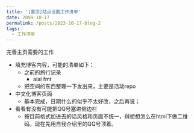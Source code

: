 ```yaml
---
title: '[置顶]站点设置工作清单'
date: 2099-10-17
permalink: /posts/2023-10-17-blog-2
tags:
  - 工作清单
---
```


完善主页需要的工作

* 填充博客内容，可能的清单如下：
  * 之前的旅行记录
    * aiai fmt
  * 把空间的东西整理一下发出来，主要是活动repo
* 中文化博客页面
  * 基本完成，日期什么的似乎不太好改，之后再说；
* 看看有没有可能把QQ号塞进侧边栏
  * 按目前格式加进去的话风格和页面不统一，得想想怎么在html下做二维码。现在先用自我介绍里的QQ号顶着。

